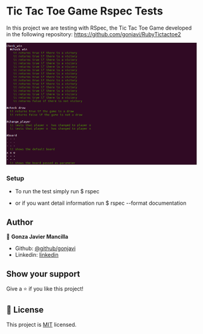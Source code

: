 # Tic Tac Toe Game Rspec Tests

In this project we are testing with RSpec, the Tic Tac Toe Game developed in the following repository: https://github.com/gonjavi/RubyTictactoe2

![screenshot](./tictactoe_rspec.png)


### Setup

 - To run the test simply run $ rspec
 
 - or if you want detail information run $ rspec --format documentation

## Author

👤 **Gonza Javier Mancilla**

- Github: [@github/gonjavi](https://github.com/gonjavi)
- Linkedin: [linkedin](https://www.linkedin.com/in/g-javier-mancilla-a686a9178/)



## Show your support

Give a ⭐️ if you like this project!


## 📝 License

This project is [MIT](lic.url) licensed.

